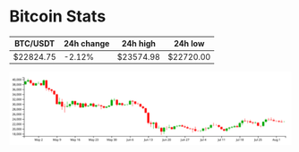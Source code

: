 # Bitcoin Stats

BTC/USDT|24h change|24h high|24h low|
|---|---|---|---|
|$22824.75|-2.12%|$23574.98|$22720.00|

<img src="./chart.svg">
